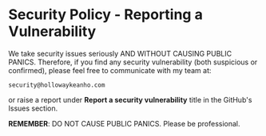# Security Policy - Reporting a Vulnerability
We take security issues seriously AND WITHOUT CAUSING PUBLIC PANICS. Therefore,
if you find any security vulnerability (both suspicious or confirmed), please
feel free to communicate with my team at:

```
security@hollowaykeanho.com
```

or raise a report under **Report a security vulnerability** title in the
GitHub's Issues section.


**REMEMBER**: DO NOT CAUSE PUBLIC PANICS. Please be professional.
